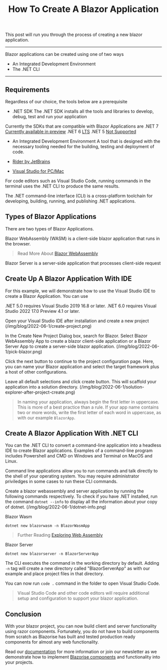 ﻿---
title: How To Create A Blazor Application
description: In this blog post we will demonstrate how to setup a blazor application
permalink: /blog/create-a-blazor-application
canonical: /blog/create-a-blazor-application
image-url: /img/blog/2022-06-1/create-new-blazor-app.png
image-text: Create A New Blazor Project
author-name: James Amattey
author-image: james
posted-on: June 1st, 2022
read-time: 3 min
---

This post will run you through the process of creating a new blazor application.

---


Blazor applications can be created using one of two ways

- An Integrated Development Environment
- The .NET CLI

---

## Requirements

Regardless of our choice, the tools below are a prerequisite

- .NET SDK
The .NET SDK installs all the tools and libraries to develop, debug, test and run your application

Currently the SDKs that are compatible with Blazor Applications are
.NET 7 [Currently available in preview](https://dotnet.microsoft.com/en-us/download/dotnet/thank-you/sdk-7.0.100-preview.7-windows-arm64-installer)
.NET 6 [LTS](https://github.com/dotnet/core/blob/main/release-notes/6.0/6.0.8/6.0.8.md?WT.mc_id=dotnet-35129-website)
.NET 5 [Not Supported](https://dotnet.microsoft.com/en-us/download/dotnet/thank-you/sdk-5.0.408-windows-x86-installer)

- An Integrated Development Environment
A tool that is designed with the necessary tooling needed for the building, testing and deployment of code.

- [Rider by JetBrains](https://www.jetbrains.com/rider/buy/?fromIDE#personal)
- [Visual Studio for PC/Mac](https://aka.ms/blazor-vs-install) 

For code editors such as Visual Studio Code, running commands in the terminal uses the .NET CLI to produce the same results.  

The .NET command-line interface (CLI) is a cross-platform toolchain for developing, building, running, and publishing .NET applications.

## Types of Blazor Applications
There are two types of Blazor Applications.

Blazor WebAssembly (WASM) is a client-side blazor application that runs in the browser.
> Read More About [Blazor WebAssembly](/blog/what-is-blazorwasm)

Blazor Server is a server-side application that processes client-side request

## Create Up A Blazor Application With IDE

For this example, we will demonstrate how to use the Visual Studio IDE to create a Blazor Application. You can use 

.NET 5.0 requires Visual Studio 2019 16.8 or later.
.NET 6.0 requires Visual Studio 2022 17.0 Preview 4.1 or later.


Open your Visual Studio IDE after installation and create a new project
(/img/blog/2022-06-1/create-project.png)

In the Create New Project Dialog box, search for Blazor. Select Blazor WebAssembly App to create a blazor client-side application or a Blazor Server App to create a server-side blazor application.
(/img/blog/2022-06-1/pick-blazor.png)

Click the next button to continue to the project configuration page. Here, you can name your Blazor application and select the target framework plus a host of other configurations.

Leave all default selections and click create button. This will scaffold your application into a solution directory.
(/img/blog/2022-06-1/solution-explorer-after-project-create.png)

> In naming your application, always begin the first letter in uppercase. This is more of a best practice than a rule. If your app name contains two or more words, write the first letter of each word in uppercase, as with our example `BlazorApp`.

## Create A Blazor Application With .NET CLI

You can the .NET CLI to convert a command-line application into a headless IDE to create Blazor applications. Examples of a command-line program includes Powershell and CMD on Windows and Terminal on MacOS and Linux.

Command line applications allow you to run commands and talk directly to the shell of your operating system. You may require administrator priviledges in some cases to run these CLI commands.

Create a blazor webassembly and server application by running the following commands respectively. To check if you have .NET installed, run the command `dotnet --info` to display all the information about your copy of dotnet.
(/img/blog/2022-06-1/dotnet-info.png)

Blazor Wasm
```shell
dotnet new blazorwasm -n BlazorWasmApp
```

> Further Reading [Exploring Web Assembly](/blog/exploring-webassembly-the-underlying-technology-behind-blazor-wasm)

Blazor Server
```shell
dotnet new blazorserver -n BlazorServerApp
```

The CLI executes the command in the working directory by default. Adding `-n` tag will create a new directory called "BlazorServerApp" as with our example and place project files in that directory.

You can now run `code .` command in the folder to open Visual Studio Code.

> Visual Studio Code and other code editors will require additional setup and configuration to support your blazor application.

## Conclusion

With your blazor project, you can now build client and server functionality using razor components. Fortunately, you do not have to build components from scratch as Blazorise has built and tested production ready components for almost any web functionality.

Read our [documentation](/docs/component) for more information or join our newsletter as we demonstrate how to implement [Blazorise components](/blog/how-to-create-a-blazorise-application-beginners-guide) and functionality into your projects.



 




